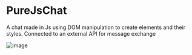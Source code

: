 # PureJsChat
A chat made in Js using DOM manipulation to create elements and their styles. Connected to an external API for message exchange

![image](https://user-images.githubusercontent.com/54123075/221234214-809bd4eb-f8bb-448e-a4e9-fb38251ae930.png)
